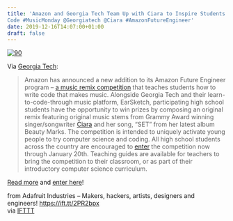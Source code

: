 ```yaml
---
title: 'Amazon and Georgia Tech Team Up with Ciara to Inspire Students to
Code #MusicMonday @Georgiatech @Ciara #AmazonFutureEngineer'
date: 2019-12-16T14:07:00+01:00
draft: false
---
```


[![90](https://cdn-blog.adafruit.com/uploads/2019/12/90.png "90.png")](https://www.amazonfutureengineer.com/earsketch)

Via [Georgia Tech](https://www.news.gatech.edu/2019/12/06/amazon-and-georgia-tech-team-ciara-inspire-students-code-through-competition-remix):

> Amazon has announced a new addition to its Amazon Future Engineer program – [a music remix competition](https://www.amazonfutureengineer.com/earsketch) that teaches students how to write code that makes music. Alongside Georgia Tech and their learn-to-code-through music platform, EarSketch, participating high school students have the opportunity to win prizes by composing an original remix featuring original music stems from Grammy Award winning singer/songwriter [Ciara](https://twitter.com/ciara/status/1196820429748334592) and her song, “SET” from her latest album Beauty Marks. The competition is intended to uniquely activate young people to try computer science and coding. All high school students across the country are encouraged to [enter](https://www.amazonfutureengineer.com/earsketch) the competition now through January 20th. Teaching guides are available for teachers to bring the competition to their classroom, or as part of their introductory computer science curriculum.

[Read more](https://www.news.gatech.edu/2019/12/06/amazon-and-georgia-tech-team-ciara-inspire-students-code-through-competition-remix) and [enter here](https://www.amazonfutureengineer.com/earsketch)!

  
  
from Adafruit Industries – Makers, hackers, artists, designers and engineers! https://ift.tt/2PR2bpx  
via [IFTTT](https://ifttt.com/?ref=da&site=blogger)